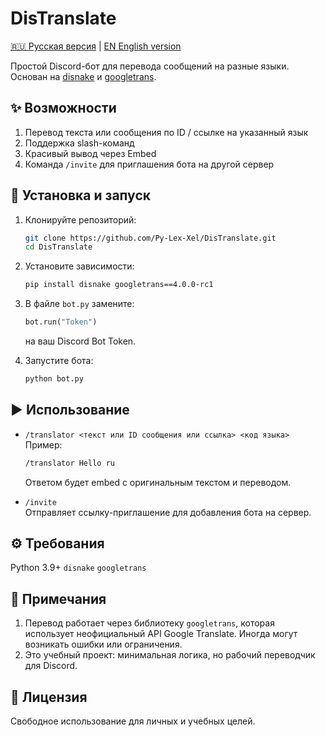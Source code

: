 # DisTranslate

[🇷🇺 Русская версия](README.md) | [EN English version](README.en.md)

Простой Discord-бот для перевода сообщений на разные языки.  
Основан на [disnake](https://github.com/DisnakeDev/disnake) и [googletrans](https://pypi.org/project/googletrans/).

## ✨ Возможности
 1) Перевод текста или сообщения по ID / ссылке на указанный язык
 2) Поддержка slash-команд
 3) Красивый вывод через Embed
 4) Команда `/invite` для приглашения бота на другой сервер

## 🚀 Установка и запуск
1. Клонируйте репозиторий:
   ```bash
   git clone https://github.com/Py-Lex-Xel/DisTranslate.git
   cd DisTranslate
   ```

2. Установите зависимости:
   ```bash
   pip install disnake googletrans==4.0.0-rc1
   ```

3. В файле `bot.py` замените:
   ```python
   bot.run("Token")
   ```
   на ваш Discord Bot Token.

4. Запустите бота:
   ```bash
   python bot.py
   ```

## ▶️ Использование
- `/translator <текст или ID сообщения или ссылка> <код языка>`  
  Пример:  
  ```bash
  /translator Hello ru
  ```
  Ответом будет embed с оригинальным текстом и переводом.

- `/invite`  
  Отправляет ссылку-приглашение для добавления бота на сервер.

## ⚙️ Требования
 Python 3.9+
 `disnake`
 `googletrans`

## 📝 Примечания
1) Перевод работает через библиотеку `googletrans`, которая использует неофициальный API Google Translate. Иногда могут возникать ошибки или ограничения.
2) Это учебный проект: минимальная логика, но рабочий переводчик для Discord.

## 📄 Лицензия
Свободное использование для личных и учебных целей.  
